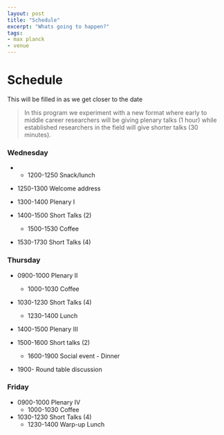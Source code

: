 ```yaml
---
layout: post
title: "Schedule"
excerpt: "Whats going to happen?"
tags:
- max planck
- venue
---
```


# Schedule

This will be filled in as we get closer to the date

> In this program we experiment with a new format where early to middle career researchers will be giving plenary talks (1 hour) while established researchers in the field will give shorter talks (30 minutes).

### Wednesday
*
  * 1200-1250 Snack/lunch

* 1250-1300 Welcome address

* 1300-1400 Plenary I

* 1400-1500 Short Talks (2)

  * 1500-1530 Coffee

* 1530-1730 Short Talks (4)


### Thursday

* 0900-1000 Plenary II

  * 1000-1030  Coffee

* 1030-1230  Short Talks (4)

  * 1230-1400  Lunch

* 1400-1500  Plenary III

* 1500-1600  Short talks (2)

  * 1600-1900  Social event - Dinner

* 1900-  Round table discussion

### Friday

* 0900-1000 Plenary IV
  * 1000-1030 Coffee
* 1030-1230 Short Talks (4)
  * 1230-1400 Warp-up Lunch
